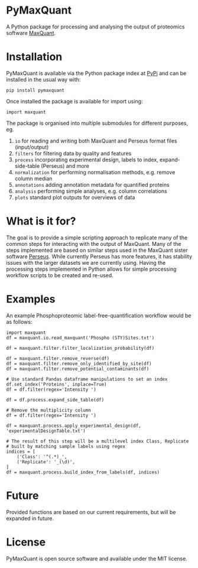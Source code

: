 # PyMaxQuant

A Python package for processing and analysing the output of proteomics software [MaxQuant](http://maxquant.org).

# Installation

PyMaxQuant is available via the Python package index at [PyPi](http://pypi.org) and can be installed in the usual way with:

    pip install pymaxquant
    
Once installed the package is available for import using:

    import maxquant
    
The package is organised into multiple submodules for different purposes, eg.

1. `io` for reading and writing both MaxQuant and Perseus format files (input/output)
1. `filters` for filtering data by quality and features
1. `process` incorporating experimental design, labels to index, expand-side-table (Perseus) and more
1. `normalization` for performing normalisation methods, e.g. remove column median
1. `annotations` adding annotation metadata for quantified proteins
1. `analysis` performing simple analyses, e.g. column correlations
1. `plots` standard plot outputs for overviews of data

# What is it for?

The goal is to provide a simple scripting approach to replicate many of the common steps for interacting with the output
of MaxQuant. Many of the steps implemented are based on similar steps used in the MaxQuant sister software 
[Perseus](http://141.61.102.17/perseus_doku/). While currently Perseus has more features, it has stability issues with
the larger datasets we are currently using. Having the processing steps implemented in Python allows for simple 
processing workflow scripts to be created and re-used.

# Examples

An example Phosphoproteomic label-free-quantification workflow would be as follows:

    import maxquant
    df = maxquant.io.read_maxquant('Phospho (STY)Sites.txt')

    df = maxquant.filter.filter_localization_probability(df)

    df = maxquant.filter.remove_reverse(df)
    df = maxquant.filter.remove_only_identified_by_site(df)
    df = maxquant.filter.remove_potential_contaminants(df)

    # Use standard Pandas dataframe manipulations to set an index
    df.set_index('Proteins', inplace=True)
    df = df.filter(regex='Intensity ')

    df = df.process.expand_side_table(df)

    # Remove the multiplicity column
    df = df.filter(regex='Intensity ')

    df = maxquant.process.apply_experimental_design(df, 'experimentalDesignTable.txt')

    # The result of this step will be a multilevel index Class, Replicate
    # built by matching sample labels using regex
    indices = [
        ('Class': '^(.*)_',
        ('Replicate': '_(\d)', 
    ]
    df = maxquant.process.build_index_from_labels(df, indices)

# Future

Provided functions are based on our current requirements, but will be expanded in future. 

# License

PyMaxQuant is open source software and available under the MIT license.
